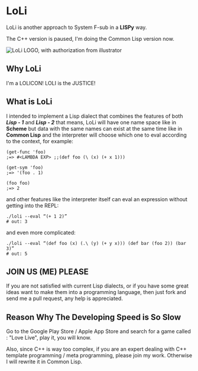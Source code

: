 LoLi
====

LoLi is another approach to System F-sub in a **LISPy** way.

The C++ version is paused, I'm doing the Common Lisp version now.

![LoLi LOGO, with authorization from illustrator](/logo.png)

Why LoLi
--------

I'm a LOLICON! LOLI is the JUSTICE!

What is LoLi
------------

I intended to implement a Lisp dialect that combines the features of both ***Lisp - 1*** and ***Lisp - 2*** that means, LoLi will have one name space like in **Scheme** but data with the same names can exist at the same time like in **Common Lisp** and the interpreter will choose which one to eval according to the context, for example:

```Lisp
(get-func 'foo)
;=> #<LAMBDA EXP> ;;(def foo (\ (x) (+ x 1)))

(get-sym 'foo)
;=> '(foo . 1)

(foo foo)
;=> 2
```

and other features like the interpreter itself can eval an expression without getting into the REPL:

```Shell
./loli --eval “(+ 1 2)”
# out: 3
```

and even more complicated:

```Shell
./loli --eval “(def foo (x) (.\ (y) (+ y x))) (def bar (foo 2)) (bar  3)”
# out: 5
```

JOIN US (ME) PLEASE
-------------------

If you are not satisfied with current Lisp dialects, or if you have some great ideas want to make them into a programming language, then just fork and send me a pull request, any help is appreciated.

Reason Why The Developing Speed is So Slow
------------------------------------------

Go to the Google Play Store / Apple App Store and search for a game called : "Love Live", play it, you will know.

Also, since C++ is way too complex, if you are an expert dealing with C++ template programming / meta programming, please join my work. Otherwise I will rewrite it in Common Lisp.
